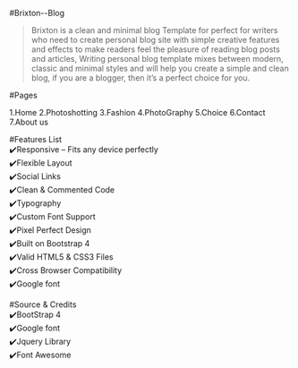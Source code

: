 #Brixton--Blog

>Brixton is a clean and minimal blog Template for perfect for writers who need to create personal blog site with simple creative features and effects to make readers feel the pleasure of reading blog posts and articles, Writing personal blog template mixes between modern, classic and minimal styles and will help you create a simple and clean blog, if you are a blogger, then it’s a perfect choice for you.

#Pages

1.Home
2.Photoshotting
3.Fashion
4.PhotoGraphy
5.Choice
6.Contact
7.About us


#Features List<br>
✔️Responsive – Fits any device perfectly<br>
✔️Flexible Layout<br>
✔️Social Links<br>
✔️Clean & Commented Code<br>
✔️Typography<br>
✔️Custom Font Support<br>
✔️Pixel Perfect Design<br>
✔️Built on Bootstrap 4<br>
✔️Valid HTML5 & CSS3 Files<br>
✔️Cross Browser Compatibility<br>
✔️Google font<br>


#Source & Credits<br>
✔️BootStrap 4 <br>
✔️Google font<br> 
✔️Jquery Library<br>
✔️Font Awesome<br>

